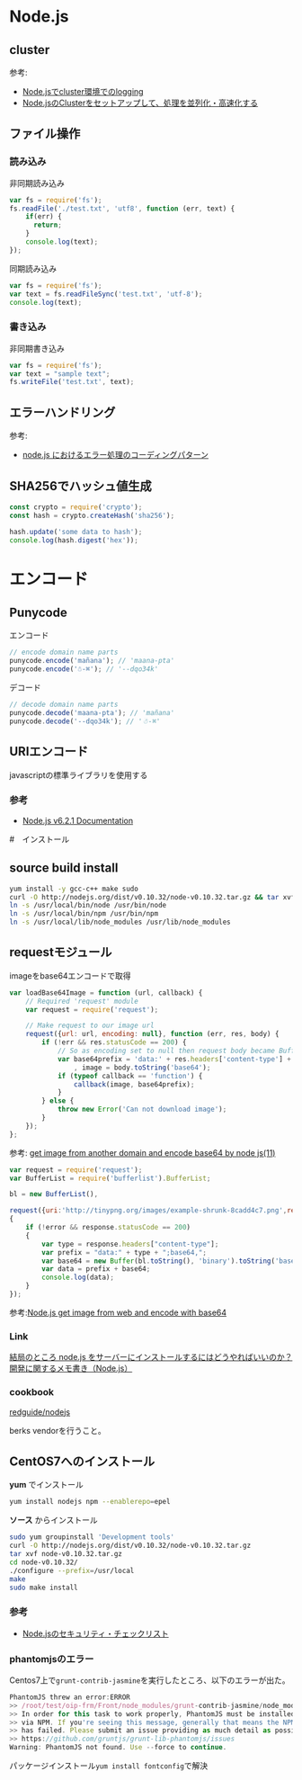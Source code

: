 # Node.js

## cluster
参考:
- [Node.jsでcluster環境でのlogging](http://christina04.hatenablog.com/entry/2015/11/26/224314)
- [Node.jsのClusterをセットアップして、処理を並列化・高速化する](http://postd.cc/setting-up-a-node-js-cluster/)

## ファイル操作

### 読み込み
非同期読み込み
```js
var fs = require('fs');
fs.readFile('./test.txt', 'utf8', function (err, text) {
    if(err) {
      return;
    }
    console.log(text);
});
```

同期読み込み
```js
var fs = require('fs');
var text = fs.readFileSync('test.txt', 'utf-8');
console.log(text);
```

### 書き込み
非同期書き込み
```js
var fs = require('fs');
var text = "sample text";
fs.writeFile('test.txt', text);
```

## エラーハンドリング
参考:
- [node.js におけるエラー処理のコーディングパターン](http://d.hatena.ne.jp/kazuhooku/20120420/1334891656)

## SHA256でハッシュ値生成
```js
const crypto = require('crypto');
const hash = crypto.createHash('sha256');

hash.update('some data to hash');
console.log(hash.digest('hex'));
```

# エンコード
## Punycode
エンコード
```js
// encode domain name parts
punycode.encode('mañana'); // 'maana-pta'
punycode.encode('☃-⌘'); // '--dqo34k'
```

デコード
```js
// decode domain name parts
punycode.decode('maana-pta'); // 'mañana'
punycode.decode('--dqo34k'); // '☃-⌘'
```

## URIエンコード
javascriptの標準ライブラリを使用する

### 参考
- [Node.js v6.2.1 Documentation](https://nodejs.org/api/punycode.html)

#　インストール
## source build install
```sh
yum install -y gcc-c++ make sudo
curl -O http://nodejs.org/dist/v0.10.32/node-v0.10.32.tar.gz && tar xvf node-v0.10.32.tar.gz && cd node-v0.10.32/ && ./configure --prefix=/usr/local && make && make install
ln -s /usr/local/bin/node /usr/bin/node
ln -s /usr/local/bin/npm /usr/bin/npm
ln -s /usr/local/lib/node_modules /usr/lib/node_modules
```

## requestモジュール
imageをbase64エンコードで取得
```js
var loadBase64Image = function (url, callback) {
    // Required 'request' module
    var request = require('request');

    // Make request to our image url
    request({url: url, encoding: null}, function (err, res, body) {
        if (!err && res.statusCode == 200) {
            // So as encoding set to null then request body became Buffer object
            var base64prefix = 'data:' + res.headers['content-type'] + ';base64,'
                , image = body.toString('base64');
            if (typeof callback == 'function') {
                callback(image, base64prefix);
            }
        } else {
            throw new Error('Can not download image');
        }
    });
};
```
参考: [get image from another domain and encode base64 by node js(11)](http://stackoverflow.com/questions/11280063/get-image-from-another-domain-and-encode-base64-by-node-js)

```js
var request = require('request');
var BufferList = require('bufferlist').BufferList;

bl = new BufferList(),

request({uri:'http://tinypng.org/images/example-shrunk-8cadd4c7.png',responseBodyStream: bl}, function (error, response, body)
{
    if (!error && response.statusCode == 200)
    {
        var type = response.headers["content-type"];
        var prefix = "data:" + type + ";base64,";
        var base64 = new Buffer(bl.toString(), 'binary').toString('base64');
        var data = prefix + base64;
        console.log(data);
    }
});
```
参考:[Node.js get image from web and encode with base64](http://stackoverflow.com/questions/17124053/node-js-get-image-from-web-and-encode-with-base64)


### Link

[結局のところ node.js をサーバーにインストールするにはどうやればいいのか？](http://moro-archive.hatenablog.com/entry/2015/07/27/225747)
[開発に関するメモ書き（Node.js）](http://kazuyan.hatenablog.com/entry/2016/05/29/181239)

### cookbook

[redguide/nodejs](https://github.com/redguide/nodejs)

berks vendorを行うこと。

## CentOS7へのインストール

**yum** でインストール

```sh
yum install nodejs npm --enablerepo=epel
```

**ソース** からインストール
```sh
sudo yum groupinstall 'Development tools'
curl -O http://nodejs.org/dist/v0.10.32/node-v0.10.32.tar.gz
tar xvf node-v0.10.32.tar.gz
cd node-v0.10.32/
./configure --prefix=/usr/local
make
sudo make install
```

### 参考
- [Node.jsのセキュリティ・チェックリスト](http://postd.cc/node-js-security-checklist/)


### phantomjsのエラー
Centos7上で`grunt-contrib-jasmine`を実行したところ、以下のエラーが出た。

```js
PhantomJS threw an error:ERROR
>> /root/test/oip-frm/Front/node_modules/grunt-contrib-jasmine/node_modules/grunt file: No such file or directory 0 [ '/root/test/oip-frm/Front/node_modules/gruonfig.so.1: cannot open shared object file: No such file or directory' ]
>> In order for this task to work properly, PhantomJS must be installed locally
>> via NPM. If you're seeing this message, generally that means the NPM install
>> has failed. Please submit an issue providing as much detail as possible at:
>> https://github.com/gruntjs/grunt-lib-phantomjs/issues
Warning: PhantomJS not found. Use --force to continue.
```
パッケージインストール`yum install fontconfig`で解決
